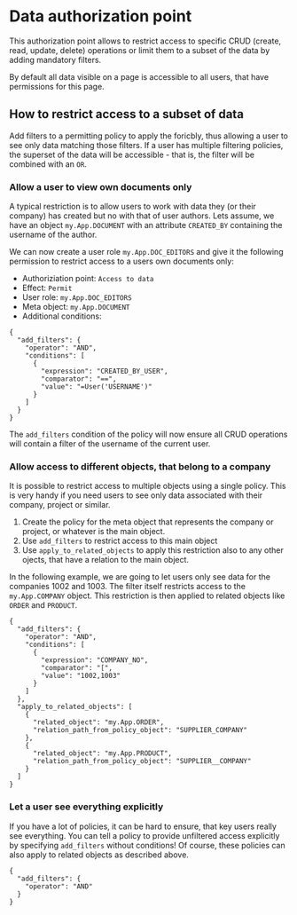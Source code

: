 # Data authorization point

This authorization point allows to restrict access to specific CRUD (create, read, update, delete) operations or limit them to a subset of the data by adding mandatory filters.

By default all data visible on a page is accessible to all users, that have permissions for this page.

## How to restrict access to a subset of data

Add filters to a permitting policy to apply the foricbly, thus allowing a user to see only data matching those filters. If a user has multiple filtering policies, the superset of the data will be accessible - that is, the filter will be combined with an `OR`. 

### Allow a user to view own documents only

A typical restriction is to allow users to work with data they (or their company) has created but no with that of user authors. Lets assume, we have an object `my.App.DOCUMENT` with an attribute `CREATED_BY` containing the username of the author.

We can now create a user role `my.App.DOC_EDITORS` and give it the following permission to restrict access to a users own documents only:

- Authoriziation point: `Access to data`
- Effect: `Permit`
- User role: `my.App.DOC_EDITORS`
- Meta object: `my.App.DOCUMENT`
- Additional conditions:

```
{
  "add_filters": {
    "operator": "AND",
    "conditions": [
      {
        "expression": "CREATED_BY_USER",
        "comparator": "==",
        "value": "=User('USERNAME')"
      }
    ]
  }
}

```

The `add_filters` condition of the policy will now ensure all CRUD operations will contain a filter of the username of the current user.

### Allow access to different objects, that belong to a company

It is possible to restrict access to multiple objects using a single policy. This is very handy if you need users to see only data associated with their company, project or similar. 

1. Create the policy for the meta object that represents the company or project, or whatever is the main object. 
2. Use `add_filters` to restrict access to this main object
3. Use `apply_to_related_objects` to apply this restriction also to any other ojects, that have a relation to the main object.

In the following example, we are going to let users only see data for the companies 1002 and 1003. The filter itself restricts access to the `my.App.COMPANY` object. This restriction is then applied to related objects like `ORDER` and `PRODUCT`.

```
{
  "add_filters": {
    "operator": "AND",
    "conditions": [
      {
        "expression": "COMPANY_NO",
        "comparator": "[",
        "value": "1002,1003"
      }
    ]
  },
  "apply_to_related_objects": [
    {
      "related_object": "my.App.ORDER",
      "relation_path_from_policy_object": "SUPPLIER_COMPANY"
    },
    {
      "related_object": "my.App.PRODUCT",
      "relation_path_from_policy_object": "SUPPLIER__COMPANY"
    }
  ]
}
```

### Let a user see everything explicitly

If you have a lot of policies, it can be hard to ensure, that key users really see everything. You can tell a policy to provide unfiltered access explicitly by specifying `add_filters` without conditions! Of course, these policies can also apply to related objects as described above.

```
{
  "add_filters": {
    "operator": "AND"
  }
}
```